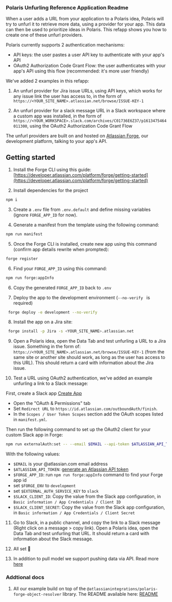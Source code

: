 ### Polaris Unfurling Reference Application Readme

When a user adds a URL from your application to a Polaris idea, Polaris will try to unfurl it to retrieve more data, using a provider for your app. 
This data can then be used to prioritize ideas in Polaris. This refapp shows you how to create one of these unfurl providers. 

Polaris currently supports 2 authentication mechanisms:
- API keys: the user pastes a user API key to authenticate with your app's API
- OAuth2 Authorization Code Grant Flow: the user authenticates with your app's API using this flow (recommended: it's more user friendly)

We've added 2 examples in this refapp: 

1. An unfurl provider for Jira issue URLs, using API keys, which works for any issue link the user has access to, in the form of `https://<YOUR_SITE_NAME>.atlassian.net/browse/ISSUE-KEY-1`

2. An unfurl provider for a slack message URL in a Slack workspace where a custom app was installed, in the form of `https://<YOUR_WORKSPACE>.slack.com/archives/C01736E6Z37/p1613475464011300`, using the OAuth2 Authorization Code Grant Flow

The unfurl providers are built on and hosted on [Atlassian Forge](https://developer.atlassian.com/platform/forge/), our development platform, talking to your app's API.

## Getting started

1. Install the Forge CLI using this guide: [https://developer.atlassian.com/platform/forge/getting-started](https://developer.atlassian.com/platform/forge/getting-started)
 
2. Install dependencies for the project

```bash
npm i 
```

3. Create a `.env` file from `.env.default` and define missing variables (ignore `FORGE_APP_ID` for now).

4. Generate a manifest from the template using the following command:

```bash
npm run manifest
```

5. Once the Forge CLI is installed, create new app using this command (confirm app details rewrite when prompted):

```bash
forge register
```

6. Find your `FORGE_APP_ID` using this command:

```bash
npm run forge:appInfo
```

6. Copy the generated `FORGE_APP_ID` back to `.env` 

7. Deploy the app to the development environment (`--no-verify ` is required)


```bash
 forge deploy -e development --no-verify 
```

8. Install the app on a Jira site:

```bash
 forge install -p Jira -s <YOUR_SITE_NAME>.atlassian.net
```
9. Open a Polaris idea, open the Data Tab and test unfurling a URL to a Jira issue. Something in the form of: `https://<YOUR_SITE_NAME>.atlassian.net/browse/ISSUE-KEY-1` (from the same site or another site should work, as long as the user has access to this URL). This should return a card with information about the Jira issue.

10. Test a URL using OAuth2 authentication, we've added an example unfurling a link to a Slack message: 

First, create a Slack app [Create App](https://api.slack.com/apps?new_app=1)
- Open the "OAuth & Permissions" tab
- Set `Redirect URL` to `https://id.atlassian.com/outboundAuth/finish`.
- In the `Scopes / User Token Scopes` section add the OAuth scopes listed in `manifest.yml`.

Then run the following command to set up the OAuth2 client for your custom Slack app in Forge:

```bash
npm run externalAuth:set -- --email $EMAIL --api-token $ATLASSIAN_API_TOKEN --forge-app-id $FORGE_APP_ID --forge-env $FORGE_ENV --service-key $EXTERNAL_AUTH_SERVICE_KEY --client-id $SLACK_CLIENT_ID --client-secret $SLACK_CLIENT_SECRET
```

With the following values:
- `$EMAIL` is your @atlassian.com email address
- `$ATLASSIAN_API_TOKEN`: [generate an Atlassian API token](https://id.atlassian.com/manage-profile/security/api-tokens)
- `$FORGE_APP_ID`: run `npm run forge:appInfo` command to find your Forge app id
- set `$FORGE_ENV` to `development`
- set `$EXTERNAL_AUTH_SERVICE_KEY` to `slack`
- `$SLACK_CLIENT_ID`: Copy the value from the Slack app configuration, in `Basic information / App Credentials / Client ID`
- `$SLACK_CLIENT_SECRET`: Copy the value from the Slack app configuration, in `Basic information / App Credentials / Client Secret`

11. Go to Slack, in a public channel, and copy the link to a Slack message (Right click on a message > copy link). Open a Polaris idea, open the Data Tab and test unfurling that URL. It should return a card with information about the Slack message.

12. All set 🎉

13. In addition to pull model we support pushing data via API. Read more [here](push_example/README.md)

### Addtional docs

1. All our example build on top of the `@atlassianintegrations/polaris-forge-object-resolver` library. The README available here: [README](https://www.npmjs.com/package/@atlassianintegrations/polaris-forge-object-resolver)
